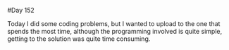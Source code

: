 #Day 152

Today I did some coding problems, but I wanted to upload to the one that spends the most time, although the programming involved is quite simple, getting to the solution was quite time consuming.